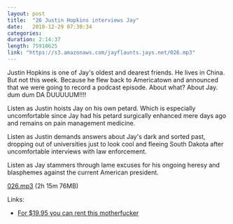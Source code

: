 ```yaml
---
layout: post
title:  "26 Justin Hopkins interviews Jay"
date:   2018-12-29 07:30:34
categories: 
duration: 2:14:37
length: 75910625
link: "https://s3.amazonaws.com/jayflaunts.jays.net/026.mp3"
---
```


Justin Hopkins is one of Jay's oldest and dearest friends. He lives in China. But not this
week. Because he flew back to Americatown and announced that we were going to record a podcast
episode. About what? About Jay. dum dum DA DUUUUUM!!!!

Listen as Justin hoists Jay on his own petard. Which is especially uncomfortable since Jay had
his petard surgically enhanced mere days ago and remains on pain management medicine.

Listen as Justin demands answers about Jay's dark and sorted past, dropping out of universities
just to look cool and fleeing South Dakota after uncomfortable interviews with law enforcement.

Listen as Jay stammers through lame excuses for his ongoing heresy and blasphemes against the current
American president.

<a href="{{site.storage_url}}/026.mp3" target="_blank">026.mp3</a> (2h 15m 76MB) 

Links:
* [For $19.95 you can rent this motherfucker](https://www.youtube.com/watch?v=likoxH4loEA)


